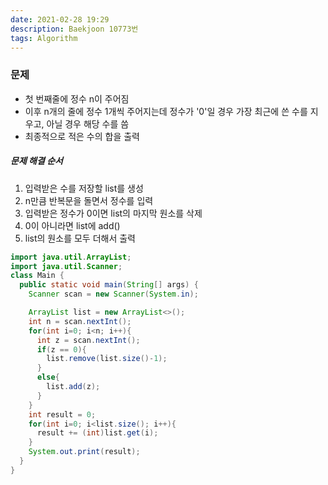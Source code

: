 ```yaml
---
date: 2021-02-28 19:29
description: Baekjoon 10773번
tags: Algorithm
---
```


### 문제
* 첫 번째줄에 정수 n이 주어짐
* 이후 n개의 줄에 정수 1개씩 주어지는데 정수가 '0'일 경우 가장 최근에 쓴 수를 지우고, 아닐 경우 해당 수를 씀
* 최종적으로 적은 수의 합을 출력

##### 문제 해결 순서
1. 입력받은 수를 저장할 list를 생성
2. n만큼 반복문을 돌면서 정수를 입력
3. 입력받은 정수가 0이면 list의 마지막 원소를 삭제
4. 0이 아니라면 list에 add()
5. list의 원소를 모두 더해서 출력

```java
import java.util.ArrayList;
import java.util.Scanner;
class Main {
  public static void main(String[] args) {
    Scanner scan = new Scanner(System.in);

    ArrayList list = new ArrayList<>();
    int n = scan.nextInt();
    for(int i=0; i<n; i++){
      int z = scan.nextInt();
      if(z == 0){
        list.remove(list.size()-1);
      }
      else{
        list.add(z);
      }
    }
    int result = 0;
    for(int i=0; i<list.size(); i++){
      result += (int)list.get(i);
    }
    System.out.print(result);
  }
}
```
